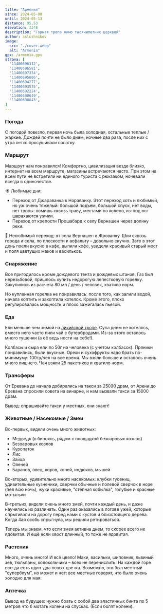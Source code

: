 ```yaml
---
title: "Армения"
since: 2024-05-08
until: 2024-05-13
distance: 95.53
elevation: 3348
description: "Горная тропа мимо тысячилетних церквей"
author: aslushnikov
image:
  src: "./cover.webp"
  alt: "Armenia"
gpx: /armenia.gpx
strava: [
  '11400696112',
  '11400696581',
  '11400697334',
  '11400695006',
  '11400694277',
  '11400693575',
  '11400692224',
  '11400690649',
  '11400690843',
]
---
```


### Погода

С погодой повезло, первая ночь была холодная, остальные теплые / жаркие. Дождей почти не было днем, ночные два раза, после них с утра легко просушивали палатку.

### Маршрут

Маршрут нам понравился! Комфортно, цивилизация везде близко, интернет на всем маршруте, магазины встречаются часто. При этом на всем пути не встретили ни единого туриста с рюкзаком, ночевали всегда в одиночестве.

☀️ Любимые дни:

* Переход от Джараванка к Нораванку. Этот переход хоть и любимый, но уж очень тяжелый: большой подъем, большой спуск, нет воды, нет тропы: ломишь сквозь траву, местами по колено, из-под ног шарахаются ужики.
* Переход от крепости Прошабард к селу Вернашен через долину реки.

🤬 Нелюбимый переход: от села Вернашен к Жрованку. Шли сквозь города и села, по плоскости и асфальту – довольно скучно. Зато в этот день поели вкусно в кафе, выпили кофе, увидели красивый старый мост и поля цветущих маков и васильков.

### Снаряжение

Все пригодилось кроме дождевого тента и дождевых штанов. Газ был нерезьбовой, пришлось купить недорогую лепестковую горелку. Закупились из расчета 80 мл / день / человек, хватило норм. 

Но купленная горелка не понравилась: после того, как залили водой, начала коптить и закоптила котелок. Кроме этого, плохо регулировалась мощность и плохо зажигалась пьезой.

### Еда

Ели меньше чем зимой на [ликийской тропе](/backpacking/lycian-way). Супа днем не хотелось, вместо него часто пили чай с бутербродами. Из-за этого осталось много тушенки (а её ведь нести на себе!).

Колбасы и сыра ели по 50г на человека (с учетом колбасок). Пряники понравились, были вкусные. Орехи и сухофрукты надо брать по-минимуму: 100гр/чел на все время. Мы взяли больше и осталось очень много лишнего. Чая взяли 25 пакетиков и хватило норм.

### Трансферы

От Еревана до начала добирались на такси за 25000 драм, от Арени до Еревана спросили совета на винарне, и нам вызвали такси за 15000 драм.

Вывод: спрашивайте такси у местных, они знают!

### Животные / Насекомые / Змеи

Во-первых, видели очень много животных:

* Медведя (в бинокль, рядом с площадкой безоаровых козлов)
* Безоаровых козлов
* Куропаток
* Лис
* Зайца
* Оленей
* Баранов, овец, коров, коней, индюков, мышей

Во-вторых, удивительно много насекомых: клубки гусениц, удивительные кузнечики, сверчки обычные и полевой сверчок в норе (пел всю ночь), жуки красивые, "степная кобылка", голубые и красные мотыльки

В-третьих, видели очень много змей, почти каждый день, и даже научились их различать. Один раз оказались в логове ужей, которые спрыгивали на дорогу перед нами с кустов и близстоящего дерева. Когда 4ая особь спрыгнула, мы решили ретироваться.

Теперь мы знаем, что если змея активна днем, то скорее всего не ядовитая. И ещё если хвост длинный, то тоже не ядовитая.

### Растения

Много, очень много! И всё цвело! Маки, васильки, шиповник, львиный зев, тюльпаны, колокольчики – всех не перечислить. На каждой горе всегда есть один-два новых цветка. Возможно, это был местный "суперблум", но может и нет: все местные говорят, что было очень холодно для мая. 

### Аптечка

Вывод на будущее: нужно брать с собой два эластичных бинта по 5 метров что б мотать колени на спусках. (Если болят колени).
